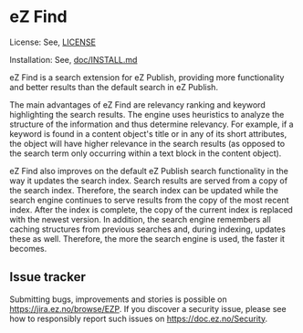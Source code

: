 eZ Find
=======

License: See, [LICENSE](LICENSE)

Installation: See, [doc/INSTALL.md](doc/INSTALL.md)

eZ Find is a search extension for eZ Publish, providing more functionality and
better results than the default search in eZ Publish.

The main advantages of eZ Find are relevancy ranking and keyword highlighting
the search results. The engine uses heuristics to analyze the structure of
the information and thus determine relevancy. For example, if a keyword is
found in a content object's title or in any of its short attributes,
the object will have higher relevance in the search results (as opposed to
the search term only occurring within a text block in the content object).

eZ Find also improves on the default eZ Publish search functionality in
the way it updates the search index. Search results are served from a copy
of the search index. Therefore, the search index can be updated while the
search engine continues to serve results from the copy of the most recent
index. After the index is complete, the copy of the current index is replaced
with the newest version. In addition, the search engine remembers all caching
structures from previous searches and, during indexing, updates these as well.
Therefore, the more the search engine is used, the faster it becomes.


Issue tracker
-------------
Submitting bugs, improvements and stories is possible on https://jira.ez.no/browse/EZP.
If you discover a security issue, please see how to responsibly report such issues on https://doc.ez.no/Security.

